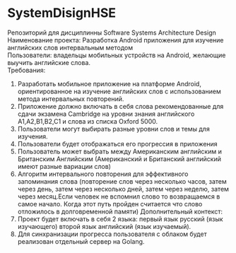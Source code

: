 # SystemDisignHSE
Репозиторий для дисциплинны Software Systems Architecture Design<br>
Наименование проекта:	Разработка Android приложения для изучение английских слов интервальным методом<br>
Пользователи: владельцы мобильных устройств на Android, желающие выучить английские слова.<br>
Требования:<br>
1. Разработать мобильное приложение на платформе Android, ориентированное на изучение английских слов с использованием метода интервальных повторений.
2. Приложение должно включать в себя слова рекомендованные для сдачи экзамена Cambridge на уровни знания английского A1,A2,B1,B2,C1 и слова из списка Oxford 5000.
3. Пользователи могут выбирать разные уровни слов и темы для изучения.
4. Пользователи будет отображаться его прогрессия в приложения
5. Пользователь может выбрать между Американским английским и Британским Английским (Американский и Британский английский имеют разные вариации слов)
6. Алгоритм интервального повторения для эффективного запоминания слова (повторение слов через несколько часов, затем через день, затем через несколько дней, затем через неделю, затем через месяц.Если человек не вспомнил слово то возвращаемся в самое начало. Когда этот путь пройден считается что слово отложилось в долговременной памяти)
Дополнительный контекст:<br>
1. Проект будет включать в себя 2 языка: первый язык русский (язык изучающего) второй язык английский (язык изучаемый).
2. Для синхранизации прогресса пользователя с облаком будет реализован отдельный сервер на Golang.



